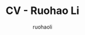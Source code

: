 ---
layout: single
title: "CV - Ruohao Li"
permalink: /cv/
author_profile: true
author: ruohaoli  
classes: wide
---